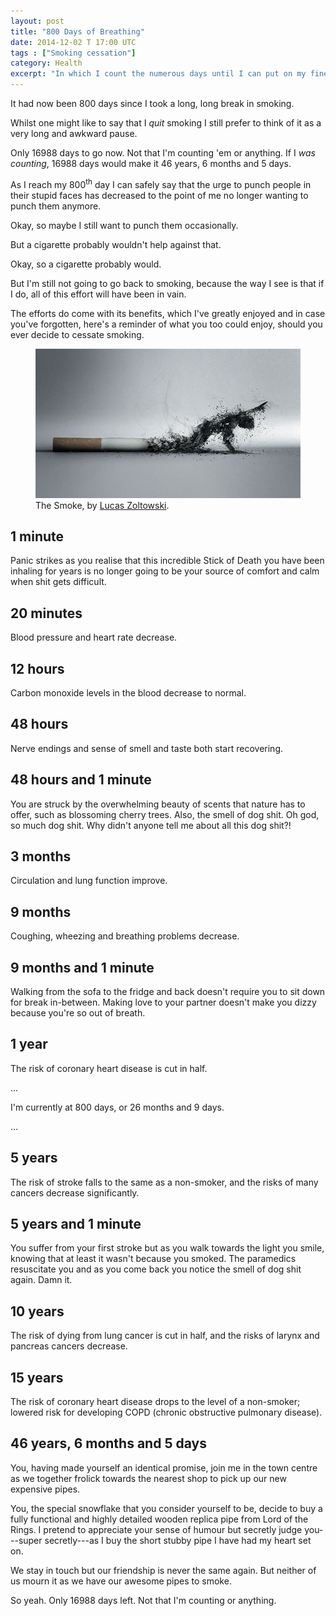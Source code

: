 ```yaml
---
layout: post
title: "800 Days of Breathing"
date: 2014-12-02 T 17:00 UTC
tags : ["Smoking cessation"]
category: Health
excerpt: "In which I count the numerous days until I can put on my finest suit, comb my grey hair, go to my local shop to pick up their most expensive ivory pipe and start smoking again."
---
```

It had now been 800 days since I took a long, long break in smoking.

Whilst one might like to say that I *quit* smoking I still prefer to think of it as a very long and awkward pause.

Only 16988 days to go now. Not that I'm counting 'em or anything. If I *was counting*, 16988 days would make it 46 years, 6 months and 5 days.

As I reach my 800<sup>th</sup> day I can safely say that the urge to punch people in their stupid faces has decreased to the point of me no longer wanting to punch them anymore.

Okay, so maybe I still want to punch them occasionally.

But a cigarette probably wouldn't help against that.

Okay, so a cigarette probably would.

But I'm still not going to go back to smoking, because the way I see is that if I do, all of this effort will have been in vain.

The efforts do come with its benefits, which I've greatly enjoyed and in case you've forgotten, here's a reminder of what you too could enjoy, should you ever decide to cessate smoking.

<figure>
	<img src="/assets/posts/2014/december/800-days-of-breathing/the-smoke-by-lucas-zoltowski.jpg" alt="Man made from ashes crawling out of cigarette butt">
	<figcaption>The Smoke, by <a href="http://lucaszoltowski.deviantart.com/">Lucas Zoltowski</a>.</figcaption>
</figure>

## 1 minute
Panic strikes as you realise that this incredible Stick of Death you have been inhaling for years is no longer going to be your source of comfort and calm when shit gets difficult.

## 20 minutes
Blood pressure and heart rate decrease.

## 12 hours
Carbon monoxide levels in the blood decrease to normal.

## 48 hours
Nerve endings and sense of smell and taste both start recovering.

## 48 hours and 1 minute
You are struck by the overwhelming beauty of scents that nature has to offer, such as blossoming cherry trees. Also, the smell of dog shit. Oh god, so much dog shit. Why didn't anyone tell me about all this dog shit?!

## 3 months
Circulation and lung function improve.

## 9 months
Coughing, wheezing and breathing problems decrease.

## 9 months and 1 minute
Walking from the sofa to the fridge and back doesn't require you to sit down for break in-between. Making love to your partner doesn't make you dizzy because you're so out of breath.

## 1 year
The risk of coronary heart disease is cut in half.

...

I'm currently at 800 days, or 26 months and 9 days.

...

## 5 years
The risk of stroke falls to the same as a non-smoker, and the risks of many cancers decrease significantly.

## 5 years and 1 minute
You suffer from your first stroke but as you walk towards the light you smile, knowing that at least it wasn't because you smoked. The paramedics resuscitate you and as you come back you notice the smell of dog shit again. Damn it.

## 10 years
The risk of dying from lung cancer is cut in half, and the risks of larynx and pancreas cancers decrease.

## 15 years
The risk of coronary heart disease drops to the level of a non-smoker; lowered risk for developing COPD (chronic obstructive pulmonary disease).

## 46 years, 6 months and 5 days
You, having made yourself an identical promise, join me in the town centre as we together frolick towards the nearest shop to pick up our new expensive pipes.

You, the special snowflake that you consider yourself to be, decide to buy a fully functional and highly detailed wooden replica pipe from Lord of the Rings. I pretend to appreciate your sense of humour but secretly judge you---super secretly---as I buy the short stubby pipe I have had my heart set on.

We stay in touch but our friendship is never the same again. But neither of us mourn it as we have our awesome pipes to smoke.

So yeah. Only 16988 days left. Not that I'm counting or anything.